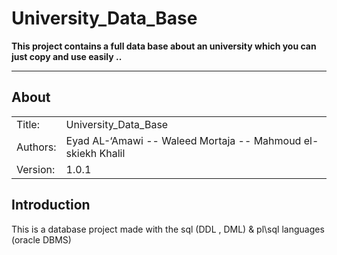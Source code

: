 University_Data_Base
===================

**This project contains a full data base about an university which you can just copy and use easily ..**

***************************************************************

## About ##
|            |                           |  
| ---------- | ------------------------- |  
| Title:     |  University_Data_Base  |  
| Authors:   |  Eyad AL-‘Amawi  -- Waleed Mortaja -- Mahmoud el-skiekh Khalil|  
| Version:   | 1.0.1      |  

## Introduction ##
This is a database project made with the sql (DDL , DML) & pl\sql languages (oracle DBMS) 
